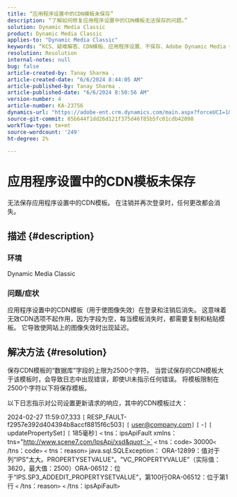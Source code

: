 ```yaml
---
title: “应用程序设置中的CDN模板未保存”
description: “了解如何修复应用程序设置中的CDN模板无法保存的问题。”
solution: Dynamic Media Classic
product: Dynamic Media Classic
applies-to: "Dynamic Media Classic"
keywords: “KCS、疑难解答、CDN模板、应用程序设置、不保存、Adobe Dynamic Media Classic”
resolution: Resolution
internal-notes: null
bug: false
article-created-by: Tanay Sharma .
article-created-date: "6/6/2024 8:44:05 AM"
article-published-by: Tanay Sharma .
article-published-date: "6/6/2024 8:50:56 AM"
version-number: 4
article-number: KA-23756
dynamics-url: "https://adobe-ent.crm.dynamics.com/main.aspx?forceUCI=1&pagetype=entityrecord&etn=knowledgearticle&id=cd0ea8ec-e023-ef11-840b-6045bd0065b6"
source-git-commit: 85b644f1dd26d121f375d46f85b5fc01cdb42098
workflow-type: tm+mt
source-wordcount: '249'
ht-degree: 2%

---
```


# 应用程序设置中的CDN模板未保存


无法保存应用程序设置中的CDN模板。 在注销并再次登录时，任何更改都会消失。

## 描述 {#description}


### 环境

Dynamic Media Classic

### 问题/症状

应用程序设置中的CDN模板（用于使图像失效）在登录和注销后消失。 这意味着无效CDN选项不起作用，因为字段为空，每当模板消失时，都需要复制和粘贴模板。 它导致使网站上的图像失效时出现延迟。


## 解决方法 {#resolution}


保存CDN模板的“数据库”字段的上限为2500个字符。 当尝试保存的CDN模板大于该模板时，会导致日志中出现错误，即使UI未指示任何错误。 将模板限制在2500个字符以下将保存模板。



以下日志指示对公司设置更新请求的响应，其中的CDN模板过大：

2024-02-27 11:59:07,333 `[` RESP_FAULT-f2957e392d404394b8accf8815f6c503`]`
`[` user@company.com`]`  `[` -`]`  `[` updatePropertySet`]`  `[` 185毫秒`]`
`<` tns：ipsApiFault xmlns：tns=&quot;http://www.scene7.com/IpsApi/xsd&quot;`>` `<` tns：code`>` 30000`<` /tns：code`>` `<` tns：reason`>` java.sql.SQLException： ORA-12899：值对于列“IPS”太大。PROPERTYSETVALUE&quot;。&quot;VC_PROPERTYVALUE”（实际值：3620，最大值：2500）ORA-06512：位于“IPS.SP3_ADDEDIT_PROPERTYSETVALUE”，第100行ORA-06512：位于第1行
`<` /tns：reason`>` `<` /tns：ipsApiFault`>`
